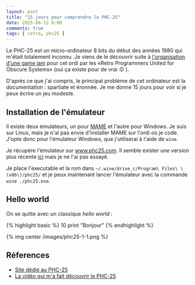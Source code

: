 ```yaml
---
layout: post
title: "15 jours pour comprendre le PHC-25"
date: 2025-06-12 8:00
comments: true
tags: [ retro, phc25 ]
---
```


Le PHC-25 est un micro-ordinateur 8 bits du début des années 1980 qui
m'était totalement inconnu.
Je viens de le découvrir suite à [l'organisation d'une game jam](https://www.youtube.com/watch?v=B97-ilAeYUk)
pour cet ordi par les
«Retro Programmers United for Obscure Systems» (oui ça existe pour de vrai :D ).

D'après ce que j'ai compris, le principal problème de cet ordinateur est la documentation : spartiate et éronnée. Je me donne 15 jours pour voir si je peux écrire un jeu modeste.

<!-- more -->

## Installation de l'émulateur

Il existe deux émulateurs, un pour [MAME](https://www.mamedev.org/) et l'autre
pour Windows. Je suis sur Linux, mais je n'ai pas envie d'installer MAME sur
l'ordi où je code. J'opte donc pour l'émulateur Windows, que j'utiliserai à
l'aide de `wine`.

Je récupère l'émulateur sur www.phc25.com. Il semble exister une version plus
récente [ici](https://github.com/hitchhikr/phc25) mais je ne l'ai pas essayé.

Je place l'executable et la rom dans `~/.wine/drive_c/Program\ Files\ \(x86\)/phc25/`
et je peux maintenant lancer l'émulateur avec la commande `wine ./phc25.exe`.

## Hello world

On se quitte avec un classique _hello world_ :

{% highlight basic %}
10 print "Bonjour"
{% endhighlight %}

{% img center /images/phc25-1-1.png %}

## Réferences

- [Site dédié au PHC-25](http://www.phc25.com/index.htm)
- [La vidéo qui m'a fait découvrir le PHC-25](https://www.youtube.com/watch?v=B97-ilAeYUk)
